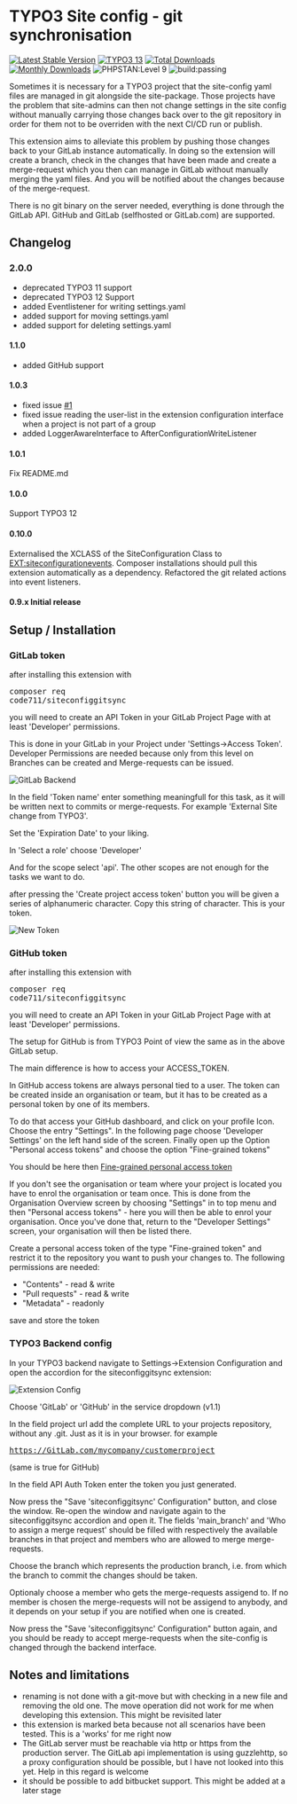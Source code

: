 # TYPO3 Site config - git synchronisation

[![Latest Stable Version](https://poser.pugx.org/code711/siteconfiggitsync/v/stable.svg)](https://extensions.typo3.org/extension/siteconfiggitsync)
[![TYPO3 13](https://img.shields.io/badge/TYPO3-13-orange.svg)](https://get.typo3.org/version/12)
[![Total Downloads](https://poser.pugx.org/code711/siteconfiggitsync/d/total.svg)](https://packagist.org/packages/code711/siteconfiggitsync)
[![Monthly Downloads](https://poser.pugx.org/code711/siteconfiggitsync/d/monthly)](https://packagist.org/packages/code711/siteconfiggitsync)
![PHPSTAN:Level 9](https://img.shields.io/badge/PHPStan-level%208-brightgreen.svg?style=flat])
![build:passing](https://img.shields.io/badge/build-passing-brightgreen.svg?style=flat])

Sometimes it is necessary for a TYPO3 project that the site-config yaml files are managed in git alongside the site-package. Those projects have the problem that site-admins can then not change settings in the site config without manually carrying those changes back over to the git repository in order for them not to be overriden with the next CI/CD run or publish.

This extension aims to alleviate this problem by pushing those changes back to your GitLab instance automatically. In doing so the extension will create a branch, check in the changes that have been made and create a merge-request which you then can manage in GitLab without manually merging the yaml files. And you will be notified about the changes because of the merge-request.

There is no git binary on the server needed, everything is done through the GitLab API. GitHub and GitLab (selfhosted or GitLab.com) are supported.

## Changelog

### 2.0.0
- deprecated TYPO3 11 support
- deprecated TYPO3 12 Support
- added Eventlistener for writing settings.yaml
- added support for moving settings.yaml
- added support for deleting settings.yaml

#### 1.1.0
- added GitHub support

#### 1.0.3
- fixed issue [#1](https://GitHub.com/codeseveneleven/siteconfiggitsync/issues/1)
- fixed issue reading the user-list in the extension configuration interface when a project is not part of a group
- added LoggerAwareInterface to AfterConfigurationWriteListener

#### 1.0.1
Fix README.md

#### 1.0.0
Support TYPO3 12

#### 0.10.0
Externalised the XCLASS of the SiteConfiguration Class to [EXT:siteconfigurationevents](https://extensions.typo3.org/extension/siteconfigurationevents). Composer installations should pull this extension automatically as a dependency. Refactored the git related actions into event listeners.
#### 0.9.x Initial release

## Setup / Installation

### GitLab token

after installing this extension with <pre>composer req code711/siteconfiggitsync</pre> you will need to create an API Token in your GitLab Project Page with at least 'Developer' permissions.

This is done in your GitLab in your Project under 'Settings->Access Token'. Developer Permissions are needed because only from this level on Branches can be created and Merge-requests can be issued.

![GitLab Backend](https://GitHub.com/codeseveneleven/siteconfiggitsync/raw/main/Documentation/gitlab.png)

In the field 'Token name' enter something meaningfull for this task, as it will be written next to commits or merge-requests. For example 'External Site change from TYPO3'.

Set the 'Expiration Date' to your liking.

In 'Select a role' choose 'Developer'

And for the scope select 'api'. The other scopes are not enough for the tasks we want to do.

after pressing the 'Create project access token' button you will be given a series of alphanumeric character. Copy this string of character. This is your token.

![New Token](https://GitHub.com/codeseveneleven/siteconfiggitsync/raw/main/Documentation/newtoken.png)



### GitHub token

after installing this extension with <pre>composer req code711/siteconfiggitsync</pre> you will need to create an API Token in your GitLab Project Page with at least 'Developer' permissions.

The setup for GitHub is from TYPO3 Point of view the same as in the above GitLab setup.

The main difference is how to access your ACCESS_TOKEN.

In GitHub access tokens are always personal tied to a user. The token can be created inside an organisation or team, but it has to be created as a personal token by one of its members.

To do that access your GitHub dashboard, and click on your profile Icon. Choose the entry "Settings". In the following page choose 'Developer Settings' on the left hand side of the screen. Finally open up the Option "Personal access tokens" and choose the option
"Fine-grained tokens"

You should be here then  [Fine-grained personal access token](https://GitHub.com/settings/personal-access-token)

If you don't see the organisation or team where your project is located you have to enrol the organisation or team once. This is done from the Organisation Overview screen by choosing "Settings" in to top menu and then "Personal access tokens" - here you will then be able to enrol your organisation. Once you've done that, return to the "Developer Settings" screen, your organisation will then be listed there.

Create a personal access token of the type "Fine-grained token" and restrict it to the repository you want to push your changes to.
The following permissions are needed:
- "Contents" - read & write
- "Pull requests" - read & write
- "Metadata" - readonly

save and store the token

### TYPO3 Backend config

In your TYPO3 backend navigate to Settings->Extension Configuration and open the accordion for the siteconfiggitsync extension:

![Extension Config](https://GitHub.com/codeseveneleven/siteconfiggitsync/raw/main/Documentation/extensionconfig.png)

Choose 'GitLab' or 'GitHub' in the service dropdown (v1.1)

In the field project url add the complete URL to your projects repository, without any .git. Just as it is in your browser. for example <pre>https://GitLab.com/mycompany/customerproject </pre> (same is true for GitHub)

In the field API Auth Token enter the token you just generated.

Now press the "Save 'siteconfiggitsync' Configuration" button, and close the window. Re-open the window and navigate again to the siteconfiggitsync accordion and open it. The fields 'main_branch' and 'Who to assign a merge request' should be filled with respectively the available branches in that project and members who are allowed to merge merge-requests.

Choose the branch which represents the production branch, i.e. from which the branch to commit the changes should be taken.

Optionaly choose a member who gets the merge-requests assigend to. If no member is chosen the merge-requests will not be assigend to anybody, and it depends on your setup if you are notified when one is created.

Now press the "Save 'siteconfiggitsync' Configuration" button again, and you should be ready to accept merge-requests when the site-config is changed through the backend interface.


## Notes and limitations

- renaming is not done with a git-move but with checking in a new file and removing the old one. The move operation did not work for me when developing this extension. This might be revisited later
- this extension is marked beta because not all scenarios have been tested. This is a 'works' for me right now
- The GitLab server must be reachable via http or https from the production server. The GitLab api implementation is using guzzlehttp, so a proxy configuration should be possible, but I have not looked into this yet. Help in this regard is welcome
- it should be possible to add bitbucket support. This might be added at a later stage
